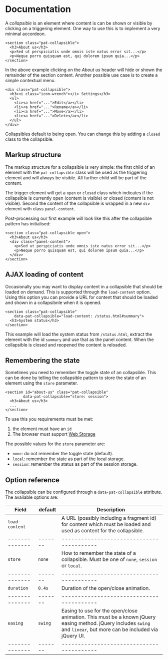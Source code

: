 # Documentation

A *collapsible* is an element where content is can be shown or visible
by clicking on a triggering element. One way to use this is to implement
a very minimal accordeon.

    <section class="pat-collapsible">
      <h3>About us</h3>
      <p>Sed ut perspiciatis unde omnis iste natus error sit...</p>
      <p>Neque porro quisquam est, qui dolorem ipsum quia...</p>
    </section>

In the above example clicking on the *About us* header will hide or
shown the remainder of the section content. Another possible use case is
to create a simple contextual menu.

    <div class="pat-collapsible">
      <h3><i class="icon-wrench"></i> Settings</h3>
      <ul>
        <li><a href="...">Edit</a></li>
        <li><a href="...">Rename</a></li>
        <li><a href="...">Move</a></li>
        <li><a href="...">Delete</a></li>
      </ul>
    </div>

Collapsibles default to being open. You can change this by adding a
`closed` class to the collapsible.

Markup structure
----------------

The markup structure for a collapsible is very simple: the first child
of an element with the `pat-collapsible` class will be used as the
triggering element and will always be visible. All further child will be
part of the content.

The trigger element will get a `open` or `closed` class which indicates
if the collapsible is currently open (content is visible) or closed
(content is not visible). Second the content of the collapsible is
wrapped in a new `div` element with class `panel-content`.

Post-processing our first example will look like this after the
collapsible pattern has initialised:

    <section class="pat-collapsible open">
      <h3>About us</h3>
      <div class="panel-content">
        <p>Sed ut perspiciatis unde omnis iste natus error sit...</p>
        <p>Neque porro quisquam est, qui dolorem ipsum quia...</p>
      </div>
    </section>

AJAX loading of content
-----------------------

Occasionally you may want to display content in a collapsible that
should be loaded on demand. This is supported through the `load-content`
option. Using this option you can provide a URL for content that should
be loaded and shown in a collapsibnle when it is opened.

    <section class="pat-collapsible"
        data-pat-collapsible="load-content: /status.html#summary">
      <h3>System status</h3>
    </section>

This example will load the system status from `/status.html`, extract
the element with the id `summary` and use that as the panel content.
When the collapsible is closed and reopened the content is reloaded.

Remembering the state
---------------------

Sometimes you need to remember the toggle state of an collapsible. This
can be done by telling the collapsible pattern to store the state of an
element using the `store` parameter.

    <section id="about-us" class="pat-collapsible"
            data-pat-collapsible="store: session">
      <h3>About us</h3>
      ...
    </section>

To use this you requirements must be met:

1.  the element must have an `id`
2.  The browser must support [Web
    Storage](http://www.w3.org/TR/webstorage/)

The possible values for the `store` parameter are:

-   `none`: do not remember the toggle state (default).
-   `local`: remember the state as part of the local storage.
-   `session`: remember the status as part of the session storage.

Option reference
----------------

The collapsible can be configured through a `data-pat-collapsible`
attribute. The available options are:

| Field          | default | Description                               |
| -------------- | ------- | ----------------------------------------- |
| `load-content` |         | A URL (possibly including a fragment id) for content which must be loaded and used as content for the collapsible. |
| -------------- | ------- | ----------------------------------------- |
| `store`        | `none`  | How to remember the state of a collapsible. Must be one of `none`, `session` or `local`. |
| -------------- | ------- | ----------------------------------------- |
| `duration`     | `0.4s`  | Duration of the open/close animation. |
| -------------- | ------- | ----------------------------------------- |
| `easing` 		 | `swing` | Easing to use for the open/close animation. This must be a known jQuery easing method. jQuery includes `swing` and `linear`, but more can be included via jQuery UI. |
| -------------- | ------- | ----------------------------------------- |
